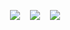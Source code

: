 
<p align="center">
<img src="https://img.shields.io/github/last-commit/censuradho/portfolio?style=for-the-badge"/>&nbsp;&nbsp;&nbsp;
<img src="https://img.shields.io/github/repo-size/censuradho/portfolio?style=for-the-badge"/>&nbsp;&nbsp;&nbsp;
<img src="https://img.shields.io/github/languages/count/censuradho/portfolio?style=for-the-badge"/>
</p>
